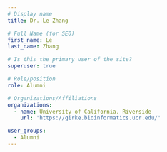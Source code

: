 ```yaml
---
# Display name
title: Dr. Le Zhang

# Full Name (for SEO)
first_name: Le
last_name: Zhang

# Is this the primary user of the site?
superuser: true

# Role/position
role: Alumni

# Organizations/Affiliations
organizations:
  - name: University of California, Riverside
    url: 'https://girke.bioinformatics.ucr.edu/'

user_groups:
  - Alumni
---
```


